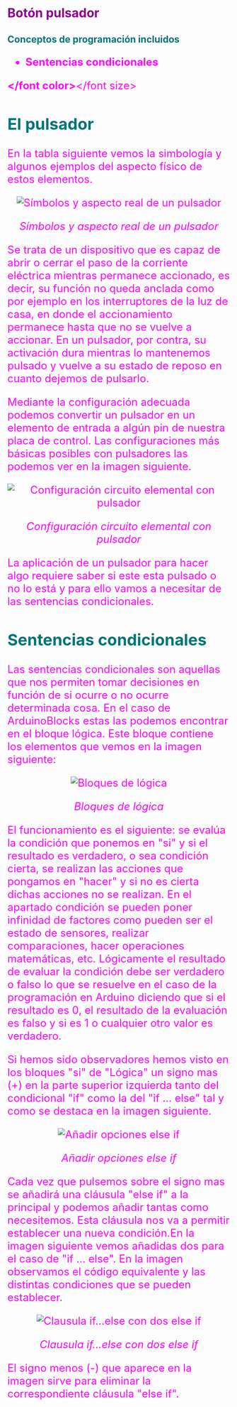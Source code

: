 # <FONT COLOR=#8B008B>Botón pulsador</font>

## <FONT COLOR=#007575>**Conceptos de programación incluidos**</font>

<font color=#FF00FF><b><font size=5>

* Sentencias condicionales

</font color></b></font size>

## <FONT COLOR=#007575>**El pulsador**</font>
En la tabla siguiente vemos la simbología y algunos ejemplos del aspecto físico de estos elementos.

<center>

![Símbolos y aspecto real de un pulsador](../img/Tactividades/pulsador/aspecto-pulsadores.png)

*Símbolos y aspecto real de un pulsador*

</center>

Se trata de un dispositivo que es capaz de abrir o cerrar el paso de la corriente eléctrica mientras permanece accionado, es decir, su función no queda anclada como por ejemplo en los interruptores de la luz de casa, en donde el accionamiento permanece hasta que no se vuelve a accionar. En un pulsador, por contra, su activación dura mientras lo mantenemos pulsado y vuelve a su estado de reposo en cuanto dejemos de pulsarlo.

Mediante la configuración adecuada podemos convertir un pulsador en un elemento de entrada a algún pin de nuestra placa de control. Las configuraciones más básicas posibles con pulsadores las podemos ver en la imagen siguiente.

<center>

![Configuración circuito elemental con pulsador](../img/Tactividades/pulsador/circuitos-pulsador.png)

*Configuración circuito elemental con pulsador*

</center>

La aplicación de un pulsador para hacer algo requiere saber si este esta pulsado o no lo está y para ello vamos a necesitar de las sentencias condicionales.

## <FONT COLOR=#007575>**Sentencias condicionales**</font>
Las sentencias condicionales son aquellas que nos permiten tomar decisiones en función de si ocurre o no ocurre determinada cosa. En el caso de ArduinoBlocks estas las podemos encontrar en el bloque lógica. Este bloque contiene los elementos que vemos en la imagen siguiente:

<center>

![Bloques de lógica](../img/Tactividades/pulsador/bloque-logica.png)

*Bloques de lógica*

</center>

El funcionamiento es el siguiente: se evalúa la condición que ponemos en "si" y si el resultado es verdadero, o sea condición cierta, se realizan las acciones que pongamos en "hacer" y si no es cierta dichas acciones no se realizan. En el apartado condición se pueden poner infinidad de factores como pueden ser el estado de sensores, realizar comparaciones, hacer operaciones matemáticas, etc. Lógicamente el resultado de evaluar la condición debe ser verdadero o falso lo que se resuelve en el caso de la programación en Arduino diciendo que si el resultado es 0, el resultado de la evaluación es falso y si es 1 o cualquier otro valor es verdadero.

Si hemos sido observadores hemos visto en los bloques "si" de "Lógica" un signo mas (+) en la parte superior izquierda tanto del condicional "if" como la del "if ... else" tal y como se destaca en la imagen siguiente.

<center>

![Añadir opciones else if](../img/Tactividades/pulsador/agregar-sinosi.png)

*Añadir opciones else if*

</center>

Cada vez que pulsemos sobre el signo mas se añadirá una cláusula "else if" a la principal y podemos añadir tantas como necesitemos. Esta cláusula nos va a permitir establecer una nueva condición.En la imagen siguiente vemos añadidas dos para el caso de "if ... else". En la imagen observamos el código equivalente y las distintas condiciones que se pueden establecer.

<center>

![Clausula if...else con dos else if](../img/Tactividades/pulsador/ifelseifelse.png)

*Clausula if...else con dos else if*

</center>

El signo menos (-) que aparece en la imagen sirve para eliminar la correspondiente cláusula "else if".
